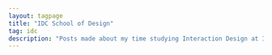 ```yaml
---
layout: tagpage
title: "IDC School of Design"
tag: idc
description: "Posts made about my time studying Interaction Design at IDC School of Design, IIT Bombay."
---
```

